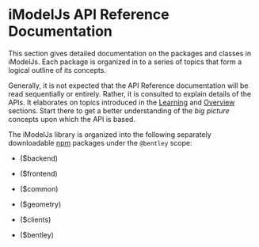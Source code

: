 # iModelJs API Reference Documentation

This section gives detailed documentation on the packages and classes in iModelJs. Each package is organized in to a series of topics that form a
logical outline of its concepts.

Generally, it is not expected that the API Reference documentation will be read sequentially or entirely. Rather, it
is consulted to explain details of the APIs. It elaborates on topics introduced in the [Learning](../learning/index.md) and [Overview](../learning/index.md) sections. Start there to get a
better understanding of the *big picture* concepts upon which the API is based.

The iModelJs library is organized into the following separately downloadable [npm](https://www.npmjs.com/) packages under the `@bentley` scope:

- ($backend)

- ($frontend)

- ($common)

- ($geometry)

- ($clients)

- ($bentley)
